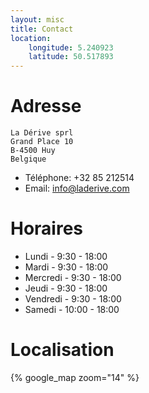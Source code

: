 ```yaml
---
layout: misc
title: Contact
location:
    longitude: 5.240923
    latitude: 50.517893
---
```


# Adresse

~~~~
La Dérive sprl
Grand Place 10
B-4500 Huy
Belgique
~~~~

- Téléphone: +32 85 212514
- Email: [info@laderive.com](mailto:info@laderive.com)

# Horaires

- Lundi - 9:30 - 18:00
- Mardi - 9:30 - 18:00
- Mercredi - 9:30 - 18:00
- Jeudi - 9:30 - 18:00
- Vendredi - 9:30 - 18:00
- Samedi - 10:00 - 18:00

# Localisation

{% google_map zoom="14" %}
